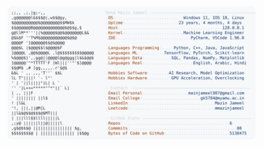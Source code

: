 <picture>
  <source srcset="https://raw.githubusercontent.com/mmazinjameel/mmazinjameel/main/dark_mode.svg?v=1741487234" media="(prefers-color-scheme: dark)">
  <img src="https://raw.githubusercontent.com/mmazinjameel/mmazinjameel/main/light_mode.svg?v=1741487234">
</picture>
